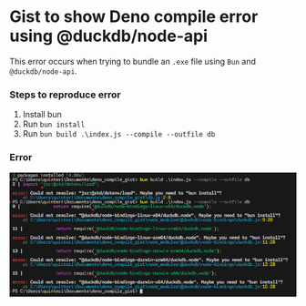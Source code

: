 # Gist to show Deno compile error using @duckdb/node-api

This error occurs when trying to bundle an `.exe` file using `Bun` and `@duckdb/node-api`.

### Steps to reproduce error
1. Install bun
2. Run `bun install`
3. Run `bun build .\index.js --compile --outfile db`


### Error
![alt text](image.png)